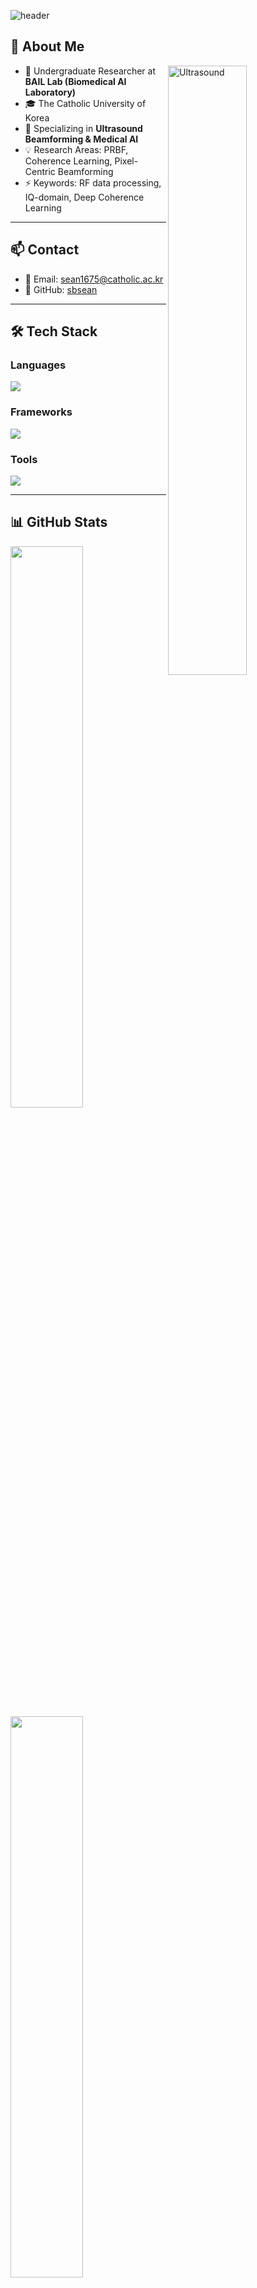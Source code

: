 <!-- Header -->
![header](https://capsule-render.vercel.app/api?type=waving&color=gradient&height=220&section=header&text=Seongbin%20Hwang%20🚀&fontSize=45&animation=fadeIn&fontAlignY=40)

<!-- About -->
## 👋 About Me

<img width="50%" align="right" alt="Ultrasound" src="https://raw.githubusercontent.com/benc-uk/benc-uk/master/gh-header-image.png" />

- 🔬 Undergraduate Researcher at **BAIL Lab (Biomedical AI Laboratory)**
- 🎓 The Catholic University of Korea
- 🚀 Specializing in **Ultrasound Beamforming & Medical AI**
- 💡 Research Areas: PRBF, Coherence Learning, Pixel-Centric Beamforming
- ⚡ Keywords: RF data processing, IQ-domain, Deep Coherence Learning

---

## 📫 Contact

- 📧 Email: sean1675@catholic.ac.kr
- 🔗 GitHub: [sbsean](https://github.com/sbsean)

---

## 🛠 Tech Stack

### Languages
<a href="https://skillicons.dev">
  <img src="https://skillicons.dev/icons?i=python,matlab,c,cpp,java&perline=5" />
</a>

### Frameworks
<a href="https://skillicons.dev">
  <img src="https://skillicons.dev/icons?i=pytorch,tensorflow,sklearn,opencv&perline=4" />
</a>

### Tools
<a href="https://skillicons.dev">
  <img src="https://skillicons.dev/icons?i=vscode,pycharm,git,github,ubuntu,docker&perline=6" />
</a>

---

## 📊 GitHub Stats

<a href="https://github.com/sbsean">
  <img align="center" width="48%" src="https://github-readme-stats.vercel.app/api?username=sbsean&show_icons=true&theme=tokyonight&hide_border=true" />
</a>
<a href="https://github.com/sbsean">
  <img align="center" width="48%" src="https://github-readme-stats.vercel.app/api/top-langs/?username=sbsean&layout=compact&theme=tokyonight&hide_border=true" />
</a>

<a href="https://github.com/sbsean">
  <img align="center" width="96%" src="https://github-readme-streak-stats.herokuapp.com?user=sbsean&theme=tokyonight&hide_border=true" />
</a>

---

## 🏆 GitHub Trophy

<p align="center">
  <img src="https://github-profile-trophy.vercel.app/?username=sbsean&theme=onedark&no-frame=true&margin-w=10" />
</p>

---

<p align="center">
  <img src="https://komarev.com/ghpvc/?username=sbsean&label=Profile%20views&color=0e75b6&style=flat" alt="sbsean" />
</p>
